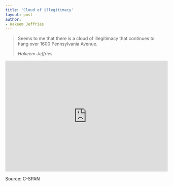 ```yaml
---
title: 'Cloud of illegitimacy'
layout: post
author:
- Hakeem Jeffries
---
```


> Seems to me that there is a cloud of illegitimacy that continues to hang over 1600 Pennsylvania Avenue.
>
> <cite>Hakeem Jeffries</cite>

<iframe width="512" height="350" src="https://www.c-span.org/video/standalone/?c5042349/user-clip-hakeem-jeffries-cloud-illgetimacy" allowfullscreen="allowfullscreen" frameborder="0"></iframe>

Source: C-SPAN

